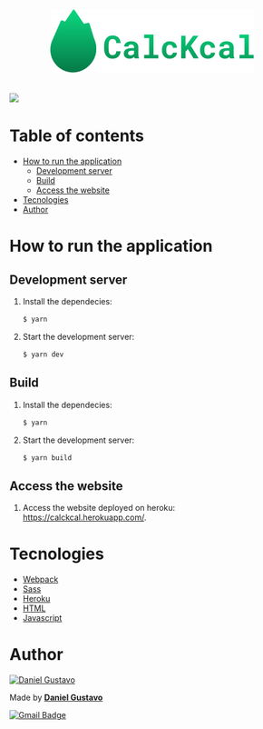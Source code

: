 <h1 align="center">

![CalcKcal](./docs/logo.svg)

</h1>

![](./docs/calcKcal.gif)

# Table of contents

<!--ts-->

- [How to run the application](#How-to-run-the-application)
  - [Development server](#Development-server)
  - [Build](#Build)
  - [Access the website](#Access-the-website)
- [Tecnologies](#Tecnologies)
- [Author](#Author)

<!--te-->

# How to run the application

## Development server

1. Install the dependecies:
   ```bash
   $ yarn
   ```
2. Start the development server:
   ```bash
   $ yarn dev
   ```

## Build

1. Install the dependecies:
   ```bash
   $ yarn
   ```
2. Start the development server:
   ```bash
   $ yarn build
   ```

## Access the website

1. Access the website deployed on heroku: https://calckcal.herokuapp.com/.

# Tecnologies

- [Webpack](https://webpack.js.org/)
- [Sass](https://sass-lang.com/)
- [Heroku](https://www.heroku.com/)
- [HTML](https://developer.mozilla.org/pt-BR/docs/Web/HTML)
- [Javascript](https://developer.mozilla.org/pt-BR/docs/Web/JavaScript)

# Author

<a href="https://github.com/DanielGustavo">
  <img width=100 alt="Daniel Gustavo" src="https://avatars0.githubusercontent.com/u/51492635?v=4">
</a>

<p>Made by <a href="https://github.com/DanielGustavo"><b>Daniel Gustavo</b></a></p>

[![Gmail Badge](https://img.shields.io/badge/-danielgustavo5205@gmail.com-c14438?style=flat-square&logo=Gmail&logoColor=white&link=mailto:danielgustavo5205@gmail.com)](mailto:danielgustavo5205@gmail.com)
